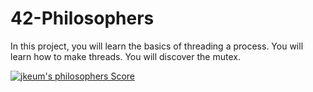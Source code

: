 # 42-Philosophers
In this project, you will learn the basics of threading a process. You will learn how to make threads. You will discover the mutex.

[![jkeum's philosophers Score](https://badge42.herokuapp.com/api/project/jkeum/Philosophers)](https://github.com/JaeSeoKim/badge42)

